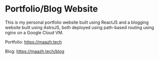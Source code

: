 # Portfolio/Blog Website

This is my personal portfolio website built using ReactJS and a blogging website built using AstroJS, both deployed using path-based routing using nginx on a Google Cloud VM.

Portfolio: https://maazh.tech

Blog: https://maazh.tech/blog
